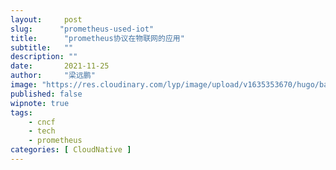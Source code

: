 ```yaml
---
layout:     post 
slug:      "prometheus-used-iot"
title:      "prometheus协议在物联网的应用"
subtitle:   ""
description: ""
date:       2021-11-25
author:     "梁远鹏"
image: "https://res.cloudinary.com/lyp/image/upload/v1635353670/hugo/banner/pexels-helena-lopes-2253275.jpg"
published: false
wipnote: true
tags:
    - cncf 
    - tech
    - prometheus
categories: [ CloudNative ]
---
```


